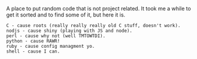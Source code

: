 A place to put random code that is not project related. It took me a while to get it sorted and to find some of it, but here it is.

~~~~
C - cause roots (really really really old C stuff, doesn't work).
nodjs - cause shiny (playing with JS and node).
perl - cause why not (well TMTOWTDI).
python - cause RAWR!
ruby - cause config managment yo.
shell - cause I can.
~~~~

